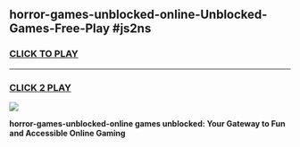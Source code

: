 
## horror-games-unblocked-online-Unblocked-Games-Free-Play #js2ns
<h3>
<a href="https://us.freeplayer.one?title=horror-games-unblocked-online&ref=9M">CLICK TO PLAY</a></h3>
<hr>

<h3>
<a href="https://us.freeplayer.one?title=horror-games-unblocked-online&ref=9M">CLICK 2 PLAY</a>
  
</h3>

<a href="https://us.freeplayer.one?title=horror-games-unblocked-online&ref=9M"><img src="https://clearcache.store/games.png"></a>


**horror-games-unblocked-online games unblocked: Your Gateway to Fun and Accessible Online Gaming**
